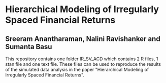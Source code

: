 # Hierarchical Modeling of Irregularly Spaced Financial Returns

## Sreeram Anantharaman, Nalini Ravishanker and Sumanta Basu

This repository contains one folder IR_SV_ACD which contains 2 R files, 1 stan file and one text file. These files can be used to reproduce the results of the simulated data analysis in the paper "Hierarchical Modeling of Irregularly Spaced Financial Returns".
